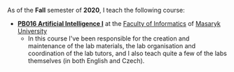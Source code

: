 As of the **Fall** semester of **2020**, I teach the following course:

*   [**PB016 Artificial Intelligence I**](https://is.muni.cz/course/fi/podzim2020/PB016) at the [Faculty of Informatics](https://www.fi.muni.cz/) of [Masaryk University](https://www.muni.cz/)
    *   In this course I've been responsible for the creation and maintenance of the lab materials, the lab organisation and coordination of the lab tutors, and I also teach quite a few of the labs themselves (in both English and Czech).
